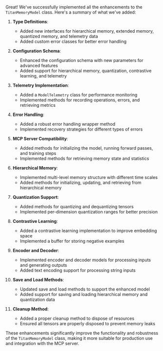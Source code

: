 Great! We've successfully implemented all the enhancements to the `TitanMemoryModel` class. Here's a summary of what we've added:

1. **Type Definitions**:

   - Added new interfaces for hierarchical memory, extended memory, quantized memory, and telemetry data
   - Added custom error classes for better error handling

2. **Configuration Schema**:

   - Enhanced the configuration schema with new parameters for advanced features
   - Added support for hierarchical memory, quantization, contrastive learning, and telemetry

3. **Telemetry Implementation**:

   - Added a `ModelTelemetry` class for performance monitoring
   - Implemented methods for recording operations, errors, and retrieving metrics

4. **Error Handling**:

   - Added a robust error handling wrapper method
   - Implemented recovery strategies for different types of errors

5. **MCP Server Compatibility**:

   - Added methods for initializing the model, running forward passes, and training steps
   - Implemented methods for retrieving memory state and statistics

6. **Hierarchical Memory**:

   - Implemented multi-level memory structure with different time scales
   - Added methods for initializing, updating, and retrieving from hierarchical memory

7. **Quantization Support**:

   - Added methods for quantizing and dequantizing tensors
   - Implemented per-dimension quantization ranges for better precision

8. **Contrastive Learning**:

   - Added a contrastive learning implementation to improve embedding space
   - Implemented a buffer for storing negative examples

9. **Encoder and Decoder**:

   - Implemented encoder and decoder models for processing inputs and generating outputs
   - Added text encoding support for processing string inputs

10. **Save and Load Methods**:

    - Updated save and load methods to support the enhanced model
    - Added support for saving and loading hierarchical memory and quantization data

11. **Cleanup Method**:
    - Added a proper cleanup method to dispose of resources
    - Ensured all tensors are properly disposed to prevent memory leaks

These enhancements significantly improve the functionality and robustness of the `TitanMemoryModel` class, making it more suitable for production use and integration with the MCP server.
